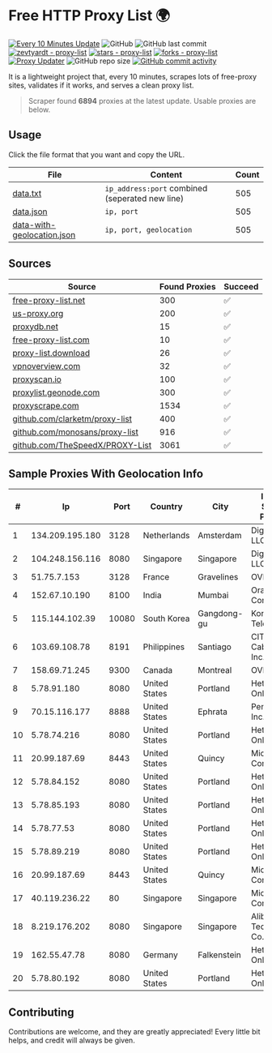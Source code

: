 
# Free HTTP Proxy List 🌍

[![Every 10 Minutes Update](https://github.com/mertguvencli/http-proxy-list/actions/workflows/main.yml/badge.svg?branch=main)](https://github.com/mertguvencli/http-proxy-list/actions/workflows/main.yml)
![GitHub](https://img.shields.io/github/license/mertguvencli/http-proxy-list)
![GitHub last commit](https://img.shields.io/github/last-commit/mertguvencli/http-proxy-list)
[![zevtyardt - proxy-list](https://img.shields.io/static/v1?label=zevtyardt&message=proxy-list&color=blue&logo=github)](https://github.com/zevtyardt/proxy-list "Go to GitHub repo")
[![stars - proxy-list](https://img.shields.io/github/stars/zevtyardt/proxy-list?style=social)](https://github.com/zevtyardt/proxy-list)
[![forks - proxy-list](https://img.shields.io/github/forks/zevtyardt/proxy-list?style=social)](https://github.com/zevtyardt/proxy-list)
[![Proxy Updater](https://github.com/zevtyardt/proxy-list/workflows/Proxy%20Updater/badge.svg)](https://github.com/zevtyardt/proxy-list/actions?query=workflow:"Proxy+Updater")
![GitHub repo size](https://img.shields.io/github/repo-size/zevtyardt/proxy-list)
[![GitHub commit activity](https://img.shields.io/github/commit-activity/m/zevtyardt/proxy-list?logo=commits)](https://github.com/zevtyardt/proxy-list/commits/main)

It is a lightweight project that, every 10 minutes, scrapes lots of free-proxy sites, validates if it works, and serves a clean proxy list.

> Scraper found **6894** proxies at the latest update. Usable proxies are below.

## Usage

Click the file format that you want and copy the URL.

|File|Content|Count|
|----|-------|-----|
|[data.txt](https://raw.githubusercontent.com/mertguvencli/http-proxy-list/main/proxy-list/data.txt)|`ip_address:port` combined (seperated new line)|505|
|[data.json](https://raw.githubusercontent.com/mertguvencli/http-proxy-list/main/proxy-list/data.json)|`ip, port`|505|
|[data-with-geolocation.json](https://raw.githubusercontent.com/mertguvencli/http-proxy-list/main/proxy-list/data-with-geolocation.json)|`ip, port, geolocation`|505|

## Sources

|Source|Found Proxies|Succeed|
|------|-------------|-------|
|[free-proxy-list.net](https://free-proxy-list.net)|300|✅|
|[us-proxy.org](https://www.us-proxy.org)|200|✅|
|[proxydb.net](http://proxydb.net)|15|✅|
|[free-proxy-list.com](https://free-proxy-list.com/?page=&port=&type%5B%5D=http&type%5B%5D=https&up_time=0&search=Search)|10|✅|
|[proxy-list.download](https://www.proxy-list.download/HTTP)|26|✅|
|[vpnoverview.com](https://vpnoverview.com/privacy/anonymous-browsing/free-proxy-servers)|32|✅|
|[proxyscan.io](https://www.proxyscan.io)|100|✅|
|[proxylist.geonode.com](https://proxylist.geonode.com/api/proxy-list?limit=300&page=1&sort_by=lastChecked&sort_type=desc&protocols=http,https)|300|✅|
|[proxyscrape.com](https://api.proxyscrape.com/v2/?request=displayproxies&protocol=http&timeout=10000&country=all&ssl=all&anonymity=all)|1534|✅|
|[github.com/clarketm/proxy-list](https://raw.githubusercontent.com/clarketm/proxy-list/master/proxy-list-raw.txt)|400|✅|
|[github.com/monosans/proxy-list](https://raw.githubusercontent.com/monosans/proxy-list/main/proxies/http.txt)|916|✅|
|[github.com/TheSpeedX/PROXY-List](https://raw.githubusercontent.com/TheSpeedX/PROXY-List/master/http.txt)|3061|✅|


## Sample Proxies With Geolocation Info

|#|Ip|Port|Country|City|Internet Service Provider|
|-|--|----|-------|----|-------------------------|
|1|134.209.195.180|3128|Netherlands|Amsterdam|DigitalOcean, LLC|
|2|104.248.156.116|8080|Singapore|Singapore|DigitalOcean, LLC|
|3|51.75.7.153|3128|France|Gravelines|OVH SAS|
|4|152.67.10.190|8100|India|Mumbai|Oracle Corporation|
|5|115.144.102.39|10080|South Korea|Gangdong-gu|Korea Telecom|
|6|103.69.108.78|8191|Philippines|Santiago|CITI Cableworld Inc.|
|7|158.69.71.245|9300|Canada|Montreal|OVH SAS|
|8|5.78.91.180|8080|United States|Portland|Hetzner Online GmbH|
|9|70.15.116.177|8888|United States|Ephrata|PenTeleData Inc.|
|10|5.78.74.216|8080|United States|Portland|Hetzner Online GmbH|
|11|20.99.187.69|8443|United States|Quincy|Microsoft Corporation|
|12|5.78.84.152|8080|United States|Portland|Hetzner Online GmbH|
|13|5.78.85.193|8080|United States|Portland|Hetzner Online GmbH|
|14|5.78.77.53|8080|United States|Portland|Hetzner Online GmbH|
|15|5.78.89.219|8080|United States|Portland|Hetzner Online GmbH|
|16|20.99.187.69|8443|United States|Quincy|Microsoft Corporation|
|17|40.119.236.22|80|Singapore|Singapore|Microsoft Corporation|
|18|8.219.176.202|8080|Singapore|Singapore|Alibaba (US) Technology Co., Ltd.|
|19|162.55.47.78|8080|Germany|Falkenstein|Hetzner Online GmbH|
|20|5.78.80.192|8080|United States|Portland|Hetzner Online GmbH|



## Contributing

Contributions are welcome, and they are greatly appreciated! Every
little bit helps, and credit will always be given.

